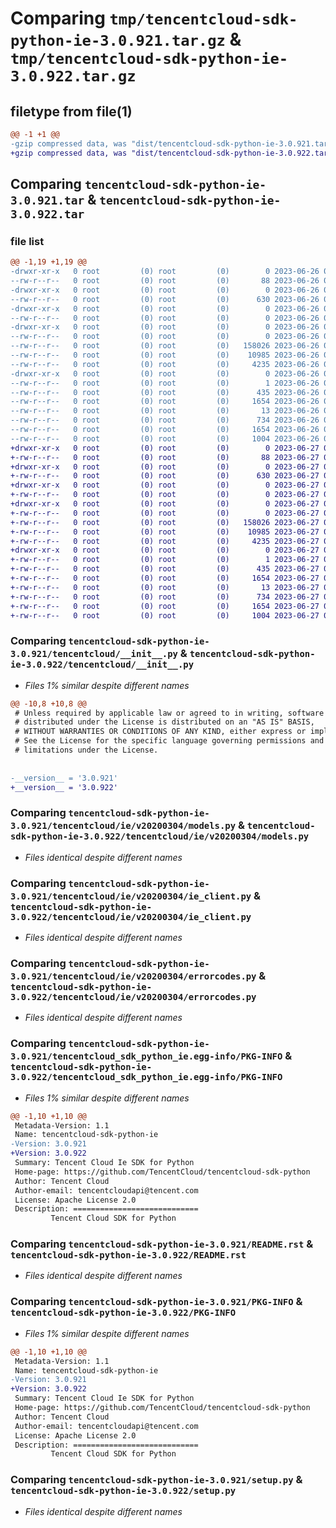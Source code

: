 # Comparing `tmp/tencentcloud-sdk-python-ie-3.0.921.tar.gz` & `tmp/tencentcloud-sdk-python-ie-3.0.922.tar.gz`

## filetype from file(1)

```diff
@@ -1 +1 @@
-gzip compressed data, was "dist/tencentcloud-sdk-python-ie-3.0.921.tar", last modified: Mon Jun 26 00:25:58 2023, max compression
+gzip compressed data, was "dist/tencentcloud-sdk-python-ie-3.0.922.tar", last modified: Tue Jun 27 00:26:26 2023, max compression
```

## Comparing `tencentcloud-sdk-python-ie-3.0.921.tar` & `tencentcloud-sdk-python-ie-3.0.922.tar`

### file list

```diff
@@ -1,19 +1,19 @@
-drwxr-xr-x   0 root         (0) root         (0)        0 2023-06-26 00:25:58.000000 tencentcloud-sdk-python-ie-3.0.921/
--rw-r--r--   0 root         (0) root         (0)       88 2023-06-26 00:25:58.000000 tencentcloud-sdk-python-ie-3.0.921/setup.cfg
-drwxr-xr-x   0 root         (0) root         (0)        0 2023-06-26 00:25:58.000000 tencentcloud-sdk-python-ie-3.0.921/tencentcloud/
--rw-r--r--   0 root         (0) root         (0)      630 2023-06-26 00:25:58.000000 tencentcloud-sdk-python-ie-3.0.921/tencentcloud/__init__.py
-drwxr-xr-x   0 root         (0) root         (0)        0 2023-06-26 00:25:58.000000 tencentcloud-sdk-python-ie-3.0.921/tencentcloud/ie/
--rw-r--r--   0 root         (0) root         (0)        0 2023-06-26 00:25:58.000000 tencentcloud-sdk-python-ie-3.0.921/tencentcloud/ie/__init__.py
-drwxr-xr-x   0 root         (0) root         (0)        0 2023-06-26 00:25:58.000000 tencentcloud-sdk-python-ie-3.0.921/tencentcloud/ie/v20200304/
--rw-r--r--   0 root         (0) root         (0)        0 2023-06-26 00:25:58.000000 tencentcloud-sdk-python-ie-3.0.921/tencentcloud/ie/v20200304/__init__.py
--rw-r--r--   0 root         (0) root         (0)   158026 2023-06-26 00:25:58.000000 tencentcloud-sdk-python-ie-3.0.921/tencentcloud/ie/v20200304/models.py
--rw-r--r--   0 root         (0) root         (0)    10985 2023-06-26 00:25:58.000000 tencentcloud-sdk-python-ie-3.0.921/tencentcloud/ie/v20200304/ie_client.py
--rw-r--r--   0 root         (0) root         (0)     4235 2023-06-26 00:25:58.000000 tencentcloud-sdk-python-ie-3.0.921/tencentcloud/ie/v20200304/errorcodes.py
-drwxr-xr-x   0 root         (0) root         (0)        0 2023-06-26 00:25:58.000000 tencentcloud-sdk-python-ie-3.0.921/tencentcloud_sdk_python_ie.egg-info/
--rw-r--r--   0 root         (0) root         (0)        1 2023-06-26 00:25:58.000000 tencentcloud-sdk-python-ie-3.0.921/tencentcloud_sdk_python_ie.egg-info/dependency_links.txt
--rw-r--r--   0 root         (0) root         (0)      435 2023-06-26 00:25:58.000000 tencentcloud-sdk-python-ie-3.0.921/tencentcloud_sdk_python_ie.egg-info/SOURCES.txt
--rw-r--r--   0 root         (0) root         (0)     1654 2023-06-26 00:25:58.000000 tencentcloud-sdk-python-ie-3.0.921/tencentcloud_sdk_python_ie.egg-info/PKG-INFO
--rw-r--r--   0 root         (0) root         (0)       13 2023-06-26 00:25:58.000000 tencentcloud-sdk-python-ie-3.0.921/tencentcloud_sdk_python_ie.egg-info/top_level.txt
--rw-r--r--   0 root         (0) root         (0)      734 2023-06-26 00:25:58.000000 tencentcloud-sdk-python-ie-3.0.921/README.rst
--rw-r--r--   0 root         (0) root         (0)     1654 2023-06-26 00:25:58.000000 tencentcloud-sdk-python-ie-3.0.921/PKG-INFO
--rw-r--r--   0 root         (0) root         (0)     1004 2023-06-26 00:25:58.000000 tencentcloud-sdk-python-ie-3.0.921/setup.py
+drwxr-xr-x   0 root         (0) root         (0)        0 2023-06-27 00:26:26.000000 tencentcloud-sdk-python-ie-3.0.922/
+-rw-r--r--   0 root         (0) root         (0)       88 2023-06-27 00:26:26.000000 tencentcloud-sdk-python-ie-3.0.922/setup.cfg
+drwxr-xr-x   0 root         (0) root         (0)        0 2023-06-27 00:26:26.000000 tencentcloud-sdk-python-ie-3.0.922/tencentcloud/
+-rw-r--r--   0 root         (0) root         (0)      630 2023-06-27 00:26:25.000000 tencentcloud-sdk-python-ie-3.0.922/tencentcloud/__init__.py
+drwxr-xr-x   0 root         (0) root         (0)        0 2023-06-27 00:26:26.000000 tencentcloud-sdk-python-ie-3.0.922/tencentcloud/ie/
+-rw-r--r--   0 root         (0) root         (0)        0 2023-06-27 00:26:25.000000 tencentcloud-sdk-python-ie-3.0.922/tencentcloud/ie/__init__.py
+drwxr-xr-x   0 root         (0) root         (0)        0 2023-06-27 00:26:26.000000 tencentcloud-sdk-python-ie-3.0.922/tencentcloud/ie/v20200304/
+-rw-r--r--   0 root         (0) root         (0)        0 2023-06-27 00:26:25.000000 tencentcloud-sdk-python-ie-3.0.922/tencentcloud/ie/v20200304/__init__.py
+-rw-r--r--   0 root         (0) root         (0)   158026 2023-06-27 00:26:26.000000 tencentcloud-sdk-python-ie-3.0.922/tencentcloud/ie/v20200304/models.py
+-rw-r--r--   0 root         (0) root         (0)    10985 2023-06-27 00:26:26.000000 tencentcloud-sdk-python-ie-3.0.922/tencentcloud/ie/v20200304/ie_client.py
+-rw-r--r--   0 root         (0) root         (0)     4235 2023-06-27 00:26:26.000000 tencentcloud-sdk-python-ie-3.0.922/tencentcloud/ie/v20200304/errorcodes.py
+drwxr-xr-x   0 root         (0) root         (0)        0 2023-06-27 00:26:26.000000 tencentcloud-sdk-python-ie-3.0.922/tencentcloud_sdk_python_ie.egg-info/
+-rw-r--r--   0 root         (0) root         (0)        1 2023-06-27 00:26:26.000000 tencentcloud-sdk-python-ie-3.0.922/tencentcloud_sdk_python_ie.egg-info/dependency_links.txt
+-rw-r--r--   0 root         (0) root         (0)      435 2023-06-27 00:26:26.000000 tencentcloud-sdk-python-ie-3.0.922/tencentcloud_sdk_python_ie.egg-info/SOURCES.txt
+-rw-r--r--   0 root         (0) root         (0)     1654 2023-06-27 00:26:26.000000 tencentcloud-sdk-python-ie-3.0.922/tencentcloud_sdk_python_ie.egg-info/PKG-INFO
+-rw-r--r--   0 root         (0) root         (0)       13 2023-06-27 00:26:26.000000 tencentcloud-sdk-python-ie-3.0.922/tencentcloud_sdk_python_ie.egg-info/top_level.txt
+-rw-r--r--   0 root         (0) root         (0)      734 2023-06-27 00:26:25.000000 tencentcloud-sdk-python-ie-3.0.922/README.rst
+-rw-r--r--   0 root         (0) root         (0)     1654 2023-06-27 00:26:26.000000 tencentcloud-sdk-python-ie-3.0.922/PKG-INFO
+-rw-r--r--   0 root         (0) root         (0)     1004 2023-06-27 00:26:25.000000 tencentcloud-sdk-python-ie-3.0.922/setup.py
```

### Comparing `tencentcloud-sdk-python-ie-3.0.921/tencentcloud/__init__.py` & `tencentcloud-sdk-python-ie-3.0.922/tencentcloud/__init__.py`

 * *Files 1% similar despite different names*

```diff
@@ -10,8 +10,8 @@
 # Unless required by applicable law or agreed to in writing, software
 # distributed under the License is distributed on an "AS IS" BASIS,
 # WITHOUT WARRANTIES OR CONDITIONS OF ANY KIND, either express or implied.
 # See the License for the specific language governing permissions and
 # limitations under the License.
 
 
-__version__ = '3.0.921'
+__version__ = '3.0.922'
```

### Comparing `tencentcloud-sdk-python-ie-3.0.921/tencentcloud/ie/v20200304/models.py` & `tencentcloud-sdk-python-ie-3.0.922/tencentcloud/ie/v20200304/models.py`

 * *Files identical despite different names*

### Comparing `tencentcloud-sdk-python-ie-3.0.921/tencentcloud/ie/v20200304/ie_client.py` & `tencentcloud-sdk-python-ie-3.0.922/tencentcloud/ie/v20200304/ie_client.py`

 * *Files identical despite different names*

### Comparing `tencentcloud-sdk-python-ie-3.0.921/tencentcloud/ie/v20200304/errorcodes.py` & `tencentcloud-sdk-python-ie-3.0.922/tencentcloud/ie/v20200304/errorcodes.py`

 * *Files identical despite different names*

### Comparing `tencentcloud-sdk-python-ie-3.0.921/tencentcloud_sdk_python_ie.egg-info/PKG-INFO` & `tencentcloud-sdk-python-ie-3.0.922/tencentcloud_sdk_python_ie.egg-info/PKG-INFO`

 * *Files 1% similar despite different names*

```diff
@@ -1,10 +1,10 @@
 Metadata-Version: 1.1
 Name: tencentcloud-sdk-python-ie
-Version: 3.0.921
+Version: 3.0.922
 Summary: Tencent Cloud Ie SDK for Python
 Home-page: https://github.com/TencentCloud/tencentcloud-sdk-python
 Author: Tencent Cloud
 Author-email: tencentcloudapi@tencent.com
 License: Apache License 2.0
 Description: ============================
         Tencent Cloud SDK for Python
```

### Comparing `tencentcloud-sdk-python-ie-3.0.921/README.rst` & `tencentcloud-sdk-python-ie-3.0.922/README.rst`

 * *Files identical despite different names*

### Comparing `tencentcloud-sdk-python-ie-3.0.921/PKG-INFO` & `tencentcloud-sdk-python-ie-3.0.922/PKG-INFO`

 * *Files 1% similar despite different names*

```diff
@@ -1,10 +1,10 @@
 Metadata-Version: 1.1
 Name: tencentcloud-sdk-python-ie
-Version: 3.0.921
+Version: 3.0.922
 Summary: Tencent Cloud Ie SDK for Python
 Home-page: https://github.com/TencentCloud/tencentcloud-sdk-python
 Author: Tencent Cloud
 Author-email: tencentcloudapi@tencent.com
 License: Apache License 2.0
 Description: ============================
         Tencent Cloud SDK for Python
```

### Comparing `tencentcloud-sdk-python-ie-3.0.921/setup.py` & `tencentcloud-sdk-python-ie-3.0.922/setup.py`

 * *Files identical despite different names*

